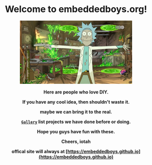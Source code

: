 <div align="center" style="font-weight:bold;">
</br>
<h1 align="center">
<span>Welcome to embeddedboys.org!<span>
</h1>

<img src="assets/rick.png" width="70%">

<div align="center">

Here are people who love DIY.

If you have any cool idea, then shouldn't waste it.

maybe we can bring it to the real.

[`Gallery`](https://github.com/embeddedboys/Gallery) list projects we have done before or doing.

Hope you guys have fun with these.

Cheers,
iotah

offical site will always at [https://embeddedboys.github.io](https://embeddedboys.github.io)

</div>

</div>
<!--

**Here are some ideas to get you started:**

🙋‍♀️ A short introduction - what is your organization all about?
🌈 Contribution guidelines - how can the community get involved?
👩‍💻 Useful resources - where can the community find your docs? Is there anything else the community should know?
🍿 Fun facts - what does your team eat for breakfast?
🧙 Remember, you can do mighty things with the power of [Markdown](https://docs.github.com/github/writing-on-github/getting-started-with-writing-and-formatting-on-github/basic-writing-and-formatting-syntax)
-->
